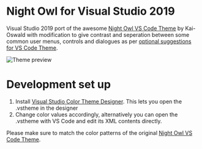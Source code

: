 # Night Owl for Visual Studio 2019
Visual Studio 2019 port of the awesome [Night Owl VS Code Theme](https://github.com/sdras/night-owl-vscode-theme) by Kai-Oswald with modification to give contrast and seperation between some common user menus, controls and dialogues as per [optional suggestions for VS Code Theme](https://github.com/sdras/night-owl-vscode-theme#separate-the-editor-from-the-sidebar).

![Theme preview](/preview.png)

# Development set up
1. Install [Visual Studio Color Theme Designer](https://marketplace.visualstudio.com/items?itemName=ms-madsk.ColorThemeDesigner).
  This lets you open the .vstheme in the designer
2. Change color values accordingly, alternatively you can open the .vstheme with VS Code and edit its XML contents directly.

Please make sure to match the color patterns of the  original [Night Owl VS Code Theme](https://github.com/sdras/night-owl-vscode-theme). 
